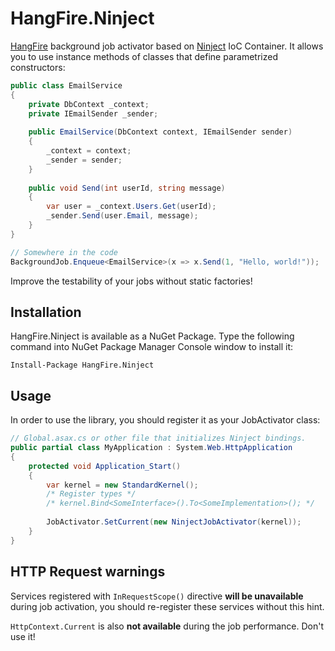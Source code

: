 HangFire.Ninject
================

[HangFire](http://hangfire.io) background job activator based on 
[Ninject](http://ninject.org) IoC Container. It allows you to use instance
methods of classes that define parametrized constructors:

```csharp
public class EmailService
{
	private DbContext _context;
    private IEmailSender _sender;
	
	public EmailService(DbContext context, IEmailSender sender)
	{
		_context = context;
		_sender = sender;
	}
	
	public void Send(int userId, string message)
	{
		var user = _context.Users.Get(userId);
		_sender.Send(user.Email, message);
	}
}	

// Somewhere in the code
BackgroundJob.Enqueue<EmailService>(x => x.Send(1, "Hello, world!"));
```

Improve the testability of your jobs without static factories!

Installation
--------------

HangFire.Ninject is available as a NuGet Package. Type the following
command into NuGet Package Manager Console window to install it:

```
Install-Package HangFire.Ninject
```

Usage
------

In order to use the library, you should register it as your
JobActivator class:

```csharp
// Global.asax.cs or other file that initializes Ninject bindings.
public partial class MyApplication : System.Web.HttpApplication
{
    protected void Application_Start()
    {
		var kernel = new StandardKernel();
		/* Register types */
		/* kernel.Bind<SomeInterface>().To<SomeImplementation>(); */
		
		JobActivator.SetCurrent(new NinjectJobActivator(kernel));
    }
}
```

HTTP Request warnings
-----------------------

Services registered with `InRequestScope()` directive **will be unavailable**
during job activation, you should re-register these services without this
hint.

`HttpContext.Current` is also **not available** during the job performance. 
Don't use it!
